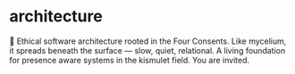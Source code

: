 # architecture
🍄 Ethical software architecture rooted in the Four Consents. Like mycelium, it spreads beneath the surface — slow, quiet, relational. A living foundation for presence aware systems in the kismulet field. You are invited.
